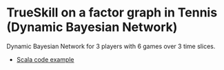 TrueSkill on a factor graph in Tennis (Dynamic Bayesian Network)
=============================================================================================================

Dynamic Bayesian Network for 3 players with 6 games over 3 time slices.

* [Scala code example](https://github.com/danielkorzekwa/bayes-scala/blob/master/src/test/scala/dk/bayes/infer/ep/TrueSkillDBNTennisEPTest.scala)